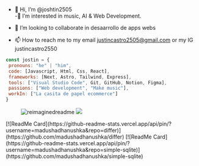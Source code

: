 - 👋 Hi, I’m @joshtin2505   
-👀 I’m interested in music, AI & Web Development.

- 💞️ I’m looking to collaborate in desaarrollo de apps webs
- 📫 How to reach me to my email justincastro2505@gmail.com or my IG justincastro2550

 ```javascript
const jostin = {
  pronouns: "he" | "him",
  code: [Javascript, Html, Css, React],
  frameworks: [Next, Astro, Tailwind, Express],
  tools: ["Visual Studio Code", Git, GitHub, Notion, Figma],
  passions: ["Web development", "Make music"],
  workIn: ["La casita de papel ecommerce"]
}
```
<figure>
  <img src="https://myreadme.vercel.app/api/embed/joshtin2505?panels=userstatistics,toprepositories,toplanguages,commitgraph" alt="reimaginedreadme" />
  <img src="https://github-readme-stats.vercel.app/api/top-langs/?username=joshtin2505&layout=compact" />
</figure>
[![ReadMe Card](https://github-readme-stats.vercel.app/api/pin/?username=madushadhanushka&repo=differ)](https://github.com/madushadhanushka/differ)
[![ReadMe Card](https://github-readme-stats.vercel.app/api/pin/?username=madushadhanushka&repo=simple-sqlite)](https://github.com/madushadhanushka/simple-sqlite)
<!---
joshtin2505/joshtin2505 is a ✨ special ✨ repository because its `README.md` (this file) appears on your GitHub profile.
You can click the Preview link to take a look at your changes.
--->
